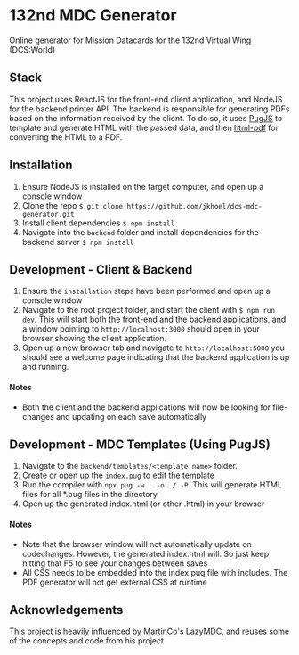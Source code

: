 # 132nd MDC Generator
Online generator for Mission Datacards for the 132nd Virtual Wing (DCS:World)

## Stack
This project uses ReactJS for the front-end client application, and NodeJS for the backend printer API. The backend is responsible for generating PDFs based on the information received by the client. To do so, it uses [PugJS](https://pugjs.org/api/getting-started.html) to template and generate HTML with the passed data, and then [html-pdf](https://github.com/marcbachmann/node-html-pdf) for converting the HTML to a PDF.

## Installation
1. Ensure NodeJS is installed on the target computer, and open up a console window
2. Clone the repo ```$ git clone https://github.com/jkhoel/dcs-mdc-generator.git```
3. Install client dependencies ```$ npm install```
4. Navigate into the `backend` folder and install dependencies for the backend server ```$ npm install```

## Development - Client & Backend
1. Ensure the `installation` steps have been performed and open up a console window
2. Navigate to the root project folder, and start the client with ```$ npm run dev```. This will start both the front-end and the backend applications, and a window pointing to `http://localhost:3000` should open in your browser showing the client application.
3. Open up a new browser tab and navigate to `http://localhost:5000` you should see a welcome page indicating that the backend application is up and running.

#### Notes
- Both the client and the backend applications will now be looking for file-changes and updating on each save automatically

## Development - MDC Templates (Using PugJS)
1. Navigate to the `backend/templates/<template name>` folder.
2. Create or open up the `index.pug` to edit the template
3. Run the compiler with `npx pug -w . -o ./ -P`. This will generate HTML files for all *.pug files in the directory
4. Open up the generated index.html (or other <filename>.html) in your browser

#### Notes
- Note that the browser window will not automatically update on codechanges. However, the generated index.html will. So just keep hitting that F5 to see your changes between saves
- All CSS needs to be embedded into the index.pug file with includes. The PDF generator will not get external CSS at runtime

## Acknowledgements
This project is heavily influenced by [MartinCo's LazyMDC](https://github.com/martinco/LazyMDC), and reuses some of the concepts and code from his project
